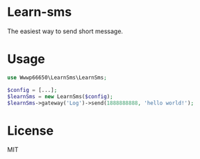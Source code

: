 # Learn-sms

The easiest way to send short message.

# Usage

```php
use Wwwp66650\LearnSms\LearnSms;

$config = [...];
$learnSms = new LearnSms($config);
$learnSms->gateway('Log')->send(1888888888, 'hello world!');
```

# License

MIT
